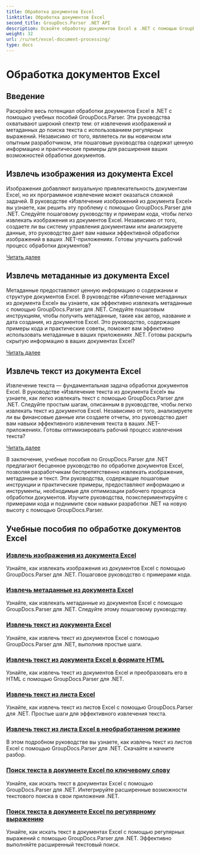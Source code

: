 ```yaml
---
title: Обработка документов Excel
linktitle: Обработка документов Excel
second_title: GroupDocs.Parser .NET API
description: Освойте обработку документов Excel в .NET с помощью GroupDocs.Parser. Научитесь эффективно извлекать изображения, метаданные и текст с помощью пошаговых руководств.
weight: 32
url: /ru/net/excel-document-processing/
type: docs
---
```

# Обработка документов Excel

## Введение

Раскройте весь потенциал обработки документов Excel в .NET с помощью учебных пособий GroupDocs.Parser. Эти руководства охватывают широкий спектр тем: от извлечения изображений и метаданных до поиска текста с использованием регулярных выражений. Независимо от того, являетесь ли вы новичком или опытным разработчиком, эти пошаговые руководства содержат ценную информацию и практические примеры для расширения ваших возможностей обработки документов.

## Извлечь изображения из документа Excel

Изображения добавляют визуальную привлекательность документам Excel, но их программное извлечение может оказаться сложной задачей. В руководстве «Извлечение изображений из документа Excel» вы узнаете, как решить эту проблему с помощью GroupDocs.Parser для .NET. Следуйте пошаговому руководству и примерам кода, чтобы легко извлекать изображения из документов Excel. Независимо от того, создаете ли вы систему управления документами или анализируете данные, это руководство дает вам навыки эффективной обработки изображений в ваших .NET-приложениях. Готовы улучшить рабочий процесс обработки документов?

[Читать далее](./extract-images-from-excel-document/)

## Извлечь метаданные из документа Excel

Метаданные предоставляют ценную информацию о содержании и структуре документов Excel. В руководстве «Извлечение метаданных из документа Excel» вы узнаете, как эффективно извлекать метаданные с помощью GroupDocs.Parser для .NET. Следуйте пошаговым инструкциям, чтобы получить метаданные, такие как автор, название и дата создания, из документов Excel. Это руководство, содержащее примеры кода и практические советы, поможет вам эффективно использовать метаданные в ваших приложениях .NET. Готовы раскрыть скрытую информацию в ваших документах Excel?

[Читать далее](./extract-metadata-from-excel-document/)

## Извлечь текст из документа Excel

Извлечение текста — фундаментальная задача обработки документов Excel. В руководстве «Извлечение текста из документа Excel» вы узнаете, как легко извлекать текст с помощью GroupDocs.Parser для .NET. Следуйте простым шагам, описанным в руководстве, чтобы легко извлекать текст из документов Excel. Независимо от того, анализируете ли вы финансовые данные или создаете отчеты, это руководство дает вам навыки эффективного извлечения текста в ваших .NET-приложениях. Готовы оптимизировать рабочий процесс извлечения текста?

[Читать далее](./extract-text-from-excel-document/)

В заключение, учебные пособия по GroupDocs.Parser для .NET предлагают бесценное руководство по обработке документов Excel, позволяя разработчикам беспрепятственно извлекать изображения, метаданные и текст. Эти руководства, содержащие пошаговые инструкции и практические примеры, предоставляют информацию и инструменты, необходимые для оптимизации рабочего процесса обработки документов. Изучите руководства, поэкспериментируйте с примерами кода и поднимите свои навыки разработки .NET на новую высоту с помощью GroupDocs.Parser.
## Учебные пособия по обработке документов Excel
### [Извлечь изображения из документа Excel](./extract-images-from-excel-document/)
Узнайте, как извлекать изображения из документов Excel с помощью GroupDocs.Parser для .NET. Пошаговое руководство с примерами кода.
### [Извлечь метаданные из документа Excel](./extract-metadata-from-excel-document/)
Узнайте, как извлекать метаданные из документов Excel с помощью GroupDocs.Parser для .NET. Следуйте этому пошаговому руководству.
### [Извлечь текст из документа Excel](./extract-text-from-excel-document/)
Узнайте, как извлечь текст из документов Excel с помощью GroupDocs.Parser для .NET, выполнив простые шаги.
### [Извлечь текст из документа Excel в формате HTML](./extract-text-from-excel-document-as-html/)
Узнайте, как извлечь текст из документов Excel и преобразовать его в HTML с помощью GroupDocs.Parser для .NET.
### [Извлечь текст из листа Excel](./extract-text-from-excel-sheet/)
Узнайте, как извлечь текст из листов Excel с помощью GroupDocs.Parser для .NET. Простые шаги для эффективного извлечения текста.
### [Извлечь текст из листа Excel в необработанном режиме](./extract-text-from-excel-sheet-in-raw-mode/)
В этом подробном руководстве вы узнаете, как извлечь текст из листов Excel с помощью GroupDocs.Parser для .NET. Скачайте и начните разбор.
### [Поиск текста в документе Excel по ключевому слову](./search-text-in-excel-document-by-keyword/)
Узнайте, как искать текст в документах Excel с помощью GroupDocs.Parser для .NET. Интегрируйте расширенные возможности текстового поиска в свои приложения .NET.
### [Поиск текста в документе Excel по регулярному выражению](./search-text-in-excel-document-by-regular-expression/)
Узнайте, как искать текст в документах Excel с помощью регулярных выражений с помощью GroupDocs.Parser для .NET. Эффективно выполняйте расширенный текстовый поиск.